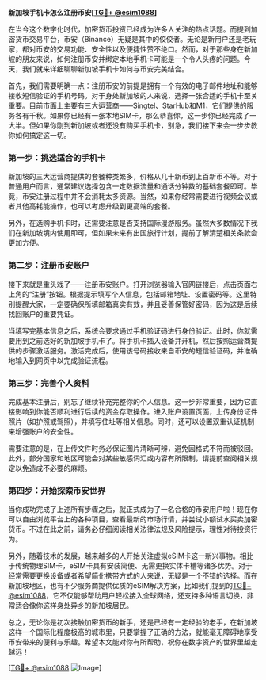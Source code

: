 **新加坡手机卡怎么注册币安[[TG💪+ @esim1088](https://t.me/s/esim1088)]**

在当今这个数字化时代，加密货币投资已经成为许多人关注的热点话题。而提到加密货币交易平台，币安（Binance）无疑是其中的佼佼者。无论是新用户还是老玩家，都对币安的交易功能、安全性以及便捷性赞不绝口。然而，对于那些身在新加坡的朋友来说，如何注册币安并绑定本地手机卡可能是一个令人头疼的问题。今天，我们就来详细聊聊新加坡手机卡如何与币安完美结合。

首先，我们需要明确一点：注册币安的前提是拥有一个有效的电子邮件地址和能够接收短信验证的手机号码。对于身处新加坡的人来说，选择一张合适的手机卡至关重要。目前市面上主要有三大运营商——Singtel、StarHub和M1，它们提供的服务各有千秋。如果你已经有一张本地SIM卡，那么恭喜你，这一步你已经完成了一大半。但如果你刚到新加坡或者还没有购买手机卡，别急，我们接下来会一步步教你如何搞定这一切。

### 第一步：挑选适合的手机卡

新加坡的三大运营商提供的套餐种类繁多，价格从几十新币到上百新币不等。对于普通用户而言，通常建议选择包含一定数据流量和通话分钟数的基础套餐即可。毕竟，币安注册过程中并不会消耗太多资源。当然，如果你经常需要进行视频会议或者其他高耗能操作，也可以考虑升级到更高端的套餐。

另外，在选购手机卡时，还需要注意是否支持国际漫游服务。虽然大多数情况下我们在新加坡境内使用即可，但如果未来有出国旅行计划，提前了解清楚相关条款会更加方便。

### 第二步：注册币安账户

接下来就是重头戏了——注册币安账户。打开浏览器输入官网链接后，点击页面右上角的“注册”按钮。根据提示填写个人信息，包括邮箱地址、设置密码等。这里特别提醒大家，一定要确保所填邮箱真实有效，并且妥善保管好密码，因为这是后续找回账户的重要凭证。

当填写完基本信息之后，系统会要求通过手机验证码进行身份验证。此时，你就需要用到之前选好的新加坡手机卡了。将手机卡插入设备并开机，然后按照运营商提供的步骤激活服务。激活完成后，使用该号码接收来自币安的短信验证码，并准确地输入到网页中以完成验证流程。

### 第三步：完善个人资料

完成基本注册后，别忘了继续补充完整你的个人信息。这一步非常重要，因为它直接影响到你能否顺利进行后续的资金存取操作。进入账户设置页面，上传身份证件照片（如护照或驾照），并填写住址等相关信息。同时，还可以设置双重认证机制来增强账户的安全性。

需要注意的是，在上传文件时务必保证图片清晰可辨，避免因格式不符而被驳回。此外，部分国家和地区可能会对某些敏感词汇或内容有所限制，请提前查阅相关规定以免造成不必要的麻烦。

### 第四步：开始探索币安世界

当你成功完成了上述所有步骤之后，就正式成为了一名合格的币安用户啦！现在你可以自由浏览平台上的各种项目，查看最新的市场行情，并尝试小额试水买卖加密货币。不过在此之前，请务必仔细阅读相关法律法规及风险提示，理性对待投资行为。

另外，随着技术的发展，越来越多的人开始关注虚拟eSIM卡这一新兴事物。相比于传统物理SIM卡，eSIM卡具有安装简便、无需更换实体卡槽等诸多优势。对于经常需要更换设备或者希望简化携带方式的人来说，无疑是一个不错的选择。而在新加坡地区，也有不少服务商提供优质的eSIM解决方案，比如我们提到的[TG💪+ @esim1088](https://t.me/s/esim1088)，它不仅能够帮助用户轻松接入全球网络，还支持多种语言切换，非常适合像你这样身处异乡的新加坡居民。

总之，无论你是初次接触加密货币的新手，还是已经有一定经验的老手，在新加坡这样一个国际化程度极高的城市里，只要掌握了正确的方法，就能毫无障碍地享受币安带来的便利与乐趣。希望本文能对你有所帮助，祝你在数字资产的世界里越走越远！

[[TG💪+ @esim1088](https://t.me/s/esim1088) ![Image](https://i.postimg.cc/4NQfJmqS/Snipaste-2025-05-13-00-14-12.png)]